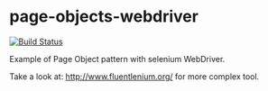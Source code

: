 page-objects-webdriver
======================
[![Build Status](https://buildhive.cloudbees.com/job/michal-lipski/job/page-objects-webdriver/badge/icon)](https://buildhive.cloudbees.com/job/michal-lipski/job/page-objects-webdriver/)

Example of Page Object pattern with selenium WebDriver.


Take a look at: http://www.fluentlenium.org/ for more complex tool.  
